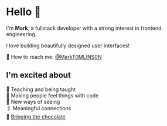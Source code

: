 # Hello 👋

I'm **Mark**, a fullstack developer with a strong interest in frontend engineering.</br>

I love building beautifully designed user interfaces!</br>

💌 How to reach me: [@MarkT0MLINS0N](https://twitter.com/NeuesAltes)

## I'm excited about
🌱 Teaching and being taught</br>
🥰 Making people feel things with code</br>
🧐 New ways of seeing</br>
🖇 Meaningful connections</br>
🍩 [Bringing the chocolate](https://loremipsum.ueno.co/designers-should-always-bring-the-chocolate-7eb597300215)